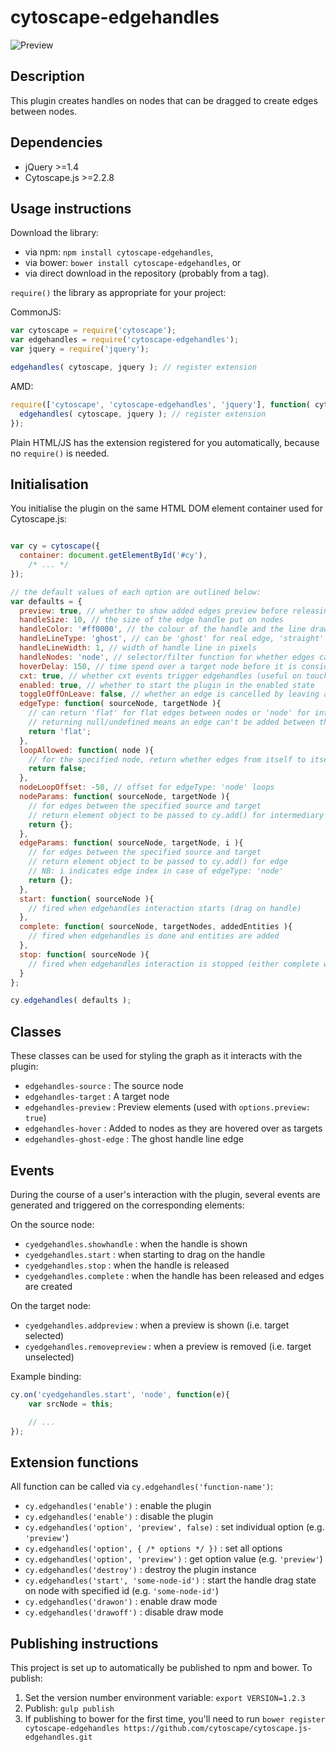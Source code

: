 cytoscape-edgehandles
================================================================================


![Preview](https://raw2.github.com/cytoscape/cytoscape.js-edgehandles/master/img/preview.png)


## Description

This plugin creates handles on nodes that can be dragged to create edges between nodes.


## Dependencies

 * jQuery >=1.4
 * Cytoscape.js >=2.2.8


## Usage instructions

Download the library:
 * via npm: `npm install cytoscape-edgehandles`,
 * via bower: `bower install cytoscape-edgehandles`, or
 * via direct download in the repository (probably from a tag).

`require()` the library as appropriate for your project:

CommonJS:
```js
var cytoscape = require('cytoscape');
var edgehandles = require('cytoscape-edgehandles');
var jquery = require('jquery');

edgehandles( cytoscape, jquery ); // register extension
```

AMD:
```js
require(['cytoscape', 'cytoscape-edgehandles', 'jquery'], function( cytoscape, edgehandles, jquery ){
  edgehandles( cytoscape, jquery ); // register extension
});
```

Plain HTML/JS has the extension registered for you automatically, because no `require()` is needed.


## Initialisation

You initialise the plugin on the same HTML DOM element container used for Cytoscape.js:

```js

var cy = cytoscape({
  container: document.getElementById('#cy'),
	/* ... */
});

// the default values of each option are outlined below:
var defaults = {
  preview: true, // whether to show added edges preview before releasing selection
  handleSize: 10, // the size of the edge handle put on nodes
  handleColor: '#ff0000', // the colour of the handle and the line drawn from it
  handleLineType: 'ghost', // can be 'ghost' for real edge, 'straight' for a straight line, or 'draw' for a draw-as-you-go line
  handleLineWidth: 1, // width of handle line in pixels
  handleNodes: 'node', // selector/filter function for whether edges can be made from a given node
  hoverDelay: 150, // time spend over a target node before it is considered a target selection
  cxt: true, // whether cxt events trigger edgehandles (useful on touch)
  enabled: true, // whether to start the plugin in the enabled state
  toggleOffOnLeave: false, // whether an edge is cancelled by leaving a node (true), or whether you need to go over again to cancel (false; allows multiple edges in one pass)
  edgeType: function( sourceNode, targetNode ){
    // can return 'flat' for flat edges between nodes or 'node' for intermediate node between them
    // returning null/undefined means an edge can't be added between the two nodes
    return 'flat'; 
  },
  loopAllowed: function( node ){
    // for the specified node, return whether edges from itself to itself are allowed
    return false;
  },
  nodeLoopOffset: -50, // offset for edgeType: 'node' loops
  nodeParams: function( sourceNode, targetNode ){
    // for edges between the specified source and target
    // return element object to be passed to cy.add() for intermediary node
    return {};
  },
  edgeParams: function( sourceNode, targetNode, i ){
    // for edges between the specified source and target
    // return element object to be passed to cy.add() for edge
    // NB: i indicates edge index in case of edgeType: 'node'
    return {};
  },
  start: function( sourceNode ){
    // fired when edgehandles interaction starts (drag on handle)
  },
  complete: function( sourceNode, targetNodes, addedEntities ){
    // fired when edgehandles is done and entities are added
  },
  stop: function( sourceNode ){
    // fired when edgehandles interaction is stopped (either complete with added edges or incomplete)
  }
};

cy.edgehandles( defaults );

```

## Classes

These classes can be used for styling the graph as it interacts with the plugin:

* `edgehandles-source` : The source node
* `edgehandles-target` : A target node
* `edgehandles-preview` : Preview elements (used with `options.preview: true`)
* `edgehandles-hover` : Added to nodes as they are hovered over as targets
* `edgehandles-ghost-edge` : The ghost handle line edge


## Events

During the course of a user's interaction with the plugin, several events are generated and triggered on the corresponding elements:

On the source node:

 * `cyedgehandles.showhandle` : when the handle is shown
 * `cyedgehandles.start` : when starting to drag on the handle
 * `cyedgehandles.stop` : when the handle is released
 * `cyedgehandles.complete` : when the handle has been released and edges are created

On the target node:

 * `cyedgehandles.addpreview` : when a preview is shown (i.e. target selected)
 * `cyedgehandles.removepreview` : when a preview is removed (i.e. target unselected)

Example binding:

```js
cy.on('cyedgehandles.start', 'node', function(e){
	var srcNode = this;

	// ...
});
```

## Extension functions

All function can be called via `cy.edgehandles('function-name')`:

 * `cy.edgehandles('enable')` : enable the plugin
 * `cy.edgehandles('enable')` : disable the plugin
 * `cy.edgehandles('option', 'preview', false)` : set individual option (e.g. `'preview'`)
 * `cy.edgehandles('option', { /* options */ })` : set all options
 * `cy.edgehandles('option', 'preview')` : get option value (e.g. `'preview'`)
 * `cy.edgehandles('destroy')` : destroy the plugin instance
 * `cy.edgehandles('start', 'some-node-id')` : start the handle drag state on node with specified id (e.g. `'some-node-id'`)
 * `cy.edgehandles('drawon')` : enable draw mode
 * `cy.edgehandles('drawoff')` : disable draw mode


## Publishing instructions

This project is set up to automatically be published to npm and bower.  To publish:

1. Set the version number environment variable: `export VERSION=1.2.3`
1. Publish: `gulp publish`
1. If publishing to bower for the first time, you'll need to run `bower register cytoscape-edgehandles https://github.com/cytoscape/cytoscape.js-edgehandles.git`
